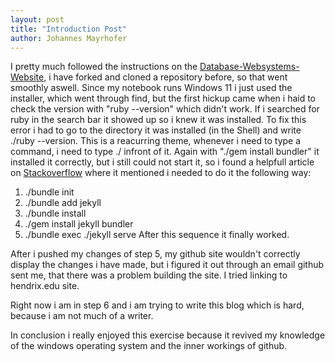 ```yaml
---
layout: post
title: "Introduction Post"
author: Johannes Mayrhofer
---
```


I pretty much followed the instructions on the [Database-Websystems-Website](https://hendrix-cs.github.io/csci340/labs/jekyll.html), i have forked and cloned a repository before, so that went smoothly aswell. Since my notebook runs Windows 11 i just used the installer, which went through find, but the first hickup came when i haid to check the version with "ruby --version" which didn't work. If i searched for ruby in the search bar it showed up so i knew it was installed. To fix this error i had to go to the directory it was installed (in the Shell) and write ./ruby --version. This is a reacurring theme, whenever i need to type a command, i need to type ./ infront of it. Again with "./gem install bundler" it installed it correctly, but i still could not start it, so i found a helpfull article on [Stackoverflow](https://stackoverflow.com/questions/72424191/installing-and-running-jekyll-on-windows-10)  where it mentioned i needed to do it the following way:
1. ./bundle init
2. ./bundle add jekyll
3. ./bundle install
4. ./gem install jekyll bundler
5. ./bundle exec ./jekyll serve
After this sequence it finally worked. 

After i pushed my changes of step 5, my github site wouldn't correctly display the changes i have made, but i figured it out through an email github sent me, that there was a problem building the site. I tried linking to hendrix.edu site. 

Right now i am in step 6 and i am trying to write this blog which is hard, because i am not much of a writer.

In conclusion i really enjoyed this exercise because it revived my knowledge of the windows operating system and the inner workings of github. 
